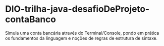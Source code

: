 # DIO-trilha-java-desafioDeProjeto-contaBanco
 Simula uma conta bancária através do Terminal/Console, pondo em prática os fundamentos da linguagem e noções de regras de estrutura de sintaxe.
